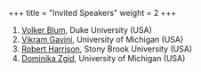 +++
title = "Invited Speakers"
weight = 2
+++

<!---
To modify the speaker photo: 
1. add the picture into the `speaker-photos` folder; 
2. add `photo="speaker-photos/<file-name>"` to the shortcode call.
-->


1. [Volker Blum](https://mems.duke.edu/people/volker-blum/), Duke University (USA)
2. [Vikram Gavini](https://me.engin.umich.edu/people/faculty/vikram-gavini/), University of Michigan (USA)
3. [Robert Harrison](https://www.stonybrook.edu/faculty-directory/profile/robert-harrison), Stony Brook University (USA)
4. [Dominika Zgid](https://lsa.umich.edu/chem/people/faculty/zgid.html), University of Michigan (USA)
   

